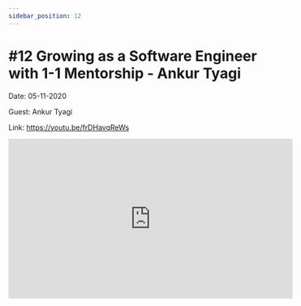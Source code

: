 ```yaml
---
sidebar_position: 12
---
```


# #12 Growing as a Software Engineer with 1-1 Mentorship - Ankur Tyagi

Date: 05-11-2020

Guest: Ankur Tyagi

Link: https://youtu.be/frDHavqReWs

<iframe width="560" height="315" src="https://www.youtube.com/embed/frDHavqReWs" title="YouTube video player" frameborder="0" allow="accelerometer; autoplay; clipboard-write; encrypted-media; gyroscope; picture-in-picture; web-share" allowfullscreen></iframe>